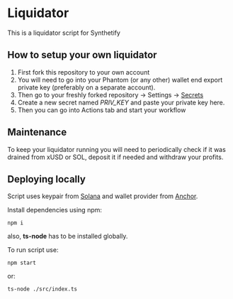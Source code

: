 # Liquidator

This is a liquidator script for Synthetify      

## How to setup your own liquidator

1. First fork this repository to your own account
2. You will need to go into your Phantom (or any other) wallet end export private key (preferably on a separate account).
3. Then go to your freshly forked repository -> Settings -> [Secrets](https://docs.github.com/en/actions/security-guides/encrypted-secrets)
4. Create a new secret named _PRIV_KEY_ and paste your private key here.
5. Then you can go into Actions tab and start your workflow

## Maintenance

To keep your liquidator running you will need to periodically check if it was drained from xUSD or SOL, deposit it if needed and withdraw your profits.

## Deploying locally

Script uses keypair from [Solana](https://docs.solana.com/cli/choose-a-cluster#configure-the-command-line-tool) and wallet provider from [Anchor](https://project-serum.github.io/anchor/tutorials/tutorial-0.html#generating-a-client).

Install dependencies using npm:

    npm i

also, **ts-node** has to be installed globally.

To run script use:

    npm start

or:

    ts-node ./src/index.ts
